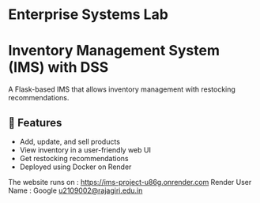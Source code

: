 # Enterprise Systems Lab
# Inventory Management System (IMS) with DSS
A Flask-based IMS that allows inventory management with restocking recommendations.

## 🚀 Features
- Add, update, and sell products
- View inventory in a user-friendly web UI
- Get restocking recommendations
- Deployed using Docker on Render

The website runs on : https://ims-project-u86g.onrender.com
Render User Name : Google u2109002@rajagiri.edu.in
